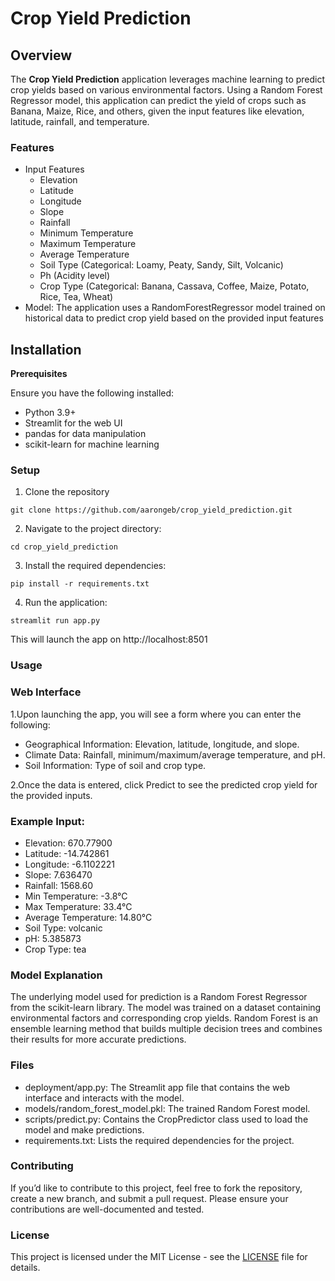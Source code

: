 # Crop Yield Prediction

## Overview

The **Crop Yield Prediction** application leverages machine learning to predict crop yields based on various environmental factors. Using a Random Forest Regressor model, this application can predict the yield of crops such as Banana, Maize, Rice, and others, given the input features like elevation, latitude, rainfall, and temperature.
### Features 
- Input Features
    - Elevation
    - Latitude
    - Longitude
    - Slope
    - Rainfall
    - Minimum Temperature
    - Maximum Temperature
    - Average Temperature
    - Soil Type (Categorical: Loamy, Peaty, Sandy, Silt, Volcanic)
    - Ph (Acidity level)
    - Crop Type (Categorical: Banana, Cassava, Coffee, Maize, Potato, Rice, Tea, Wheat)
- Model: The application uses a RandomForestRegressor model trained on historical data to predict crop yield based on the provided input features

## Installation
**Prerequisites** 

Ensure you have the following installed:
- Python 3.9+
- Streamlit for the web UI
- pandas for data manipulation
- scikit-learn for machine learning

### Setup
1. Clone the repository
```
git clone https://github.com/aarongeb/crop_yield_prediction.git
```
2. 	Navigate to the project directory:
```
cd crop_yield_prediction
```
3.	Install the required dependencies:
```
pip install -r requirements.txt
```
4.	Run the application:
```
streamlit run app.py
```
This will launch the app on http://localhost:8501

### Usage

### Web Interface

1.Upon launching the app, you will see a form where you can enter the following:
- Geographical Information: Elevation, latitude, longitude, and slope.
- Climate Data: Rainfall, minimum/maximum/average temperature, and pH.
- Soil Information: Type of soil and crop type.
  
2.Once the data is entered, click Predict to see the predicted crop yield for the provided inputs.

### Example Input:

- Elevation: 670.77900
- Latitude: -14.742861
- Longitude: -6.1102221
- Slope: 7.636470
- Rainfall: 1568.60
- Min Temperature: -3.8°C
- Max Temperature: 33.4°C
- Average Temperature: 14.80°C
- Soil Type: volcanic
- pH: 5.385873
- Crop Type: tea

### Model Explanation

The underlying model used for prediction is a Random Forest Regressor from the scikit-learn library. The model was trained on a dataset containing environmental factors and corresponding crop yields. Random Forest is an ensemble learning method that builds multiple decision trees and combines their results for more accurate predictions.

### Files

- deployment/app.py: The Streamlit app file that contains the web interface and interacts with the model.
- models/random_forest_model.pkl: The trained Random Forest model.
- scripts/predict.py: Contains the CropPredictor class used to load the model and make predictions.
- requirements.txt: Lists the required dependencies for the project.
  
### Contributing

If you’d like to contribute to this project, feel free to fork the repository, create a new branch, and submit a pull request. Please ensure your contributions are well-documented and tested.

### License

This project is licensed under the MIT License - see the [LICENSE]() file for details.
